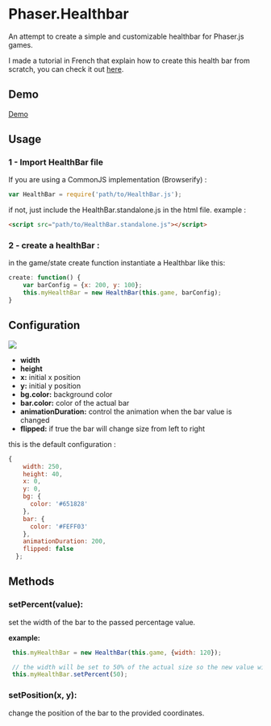 # Phaser.Healthbar

An attempt to create a simple and customizable healthbar for Phaser.js games.

I made a tutorial in French that explain how to create this health bar from scratch, you can check it out [here](http://apprendre-le-js.com/phaser-js-healthbar-tutorial/ "apprendre-le-js.com healthbar tutorial").

## Demo

[Demo](http://apprendre-le-js.com/tuto_examples/healthbar/4/)

## Usage

### 1 - Import HealthBar file

If you are using a CommonJS implementation (Browserify) :

```javascript
var HealthBar = require('path/to/HealthBar.js');
```

if not, just include the HealthBar.standalone.js in the html file.
example : 
``` html
<script src="path/to/HealthBar.standalone.js"></script>
```

### 2 - create a healthBar :

in the game/state create function instantiate a Healthbar like this: 

```javascript
create: function() {	
	var barConfig = {x: 200, y: 100};
	this.myHealthBar = new HealthBar(this.game, barConfig);
}
```
## Configuration

![](https://raw.githubusercontent.com/bmarwane/phaser.healthbar/master/phaser.healthbar.config.png)

- **width**
- **height**
- **x:** initial x position 
- **y:** initial y position
- **bg.color:** background color
- **bar.color:** color of the actual bar
- **animationDuration:** control the animation when the bar value is changed
- **flipped:** if true the bar will change size from left to right

this is the default configuration : 
```javascript
{
    width: 250,
    height: 40,
    x: 0,
    y: 0,
    bg: {
      color: '#651828'
    },
    bar: {
      color: '#FEFF03'
    },
    animationDuration: 200,
    flipped: false
  };
```

## Methods

### setPercent(value):

set the width of the bar to the passed percentage value.

**example:**

```javascript
 this.myHealthBar = new HealthBar(this.game, {width: 120});

 // the width will be set to 50% of the actual size so the new value will be 60
 this.myHealthBar.setPercent(50); 
 ```
 
### setPosition(x, y): 
 change the position of the bar to the provided coordinates.

 
 

